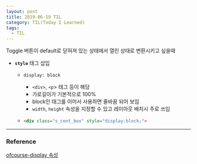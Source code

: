 ```yaml
---
layout: post
title: 2019-06-19 TIL
category: TIL(Today I Learned)
tags:
  - TIL
---
```






Toggle 버튼이 default로 닫혀져 있는 상태에서 열린 상태로 변환시키고 싶을때

- **`style`** 태그 삽입

  - `display: block`

    - `<div>`, `<p`> 태그 등이 해당
    - 가로길이가 기본적으로 100%
    - block인 태그를 이어서 사용하면 줄바꿈 되어 보임
    - `width`, `height` 속성을 지정할 수 있고 레이아웃 배치시 주로 쓰임

  - ```html
    <div class="s_cont_box" style="display:block;">
    ```

    



---

### Reference

[ofcourse-display 속성](https://ofcourse.kr/css-course/display-%EC%86%8D%EC%84%B1)


